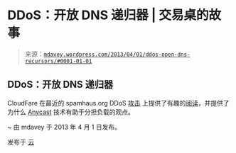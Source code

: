<!--yml

分类：未分类

日期：2024-05-18 06:28:59

-->

# DDoS：开放 DNS 递归器 | 交易桌的故事

> 来源：[`mdavey.wordpress.com/2013/04/01/ddos-open-dns-recursors/#0001-01-01`](https://mdavey.wordpress.com/2013/04/01/ddos-open-dns-recursors/#0001-01-01)

## DDoS：开放 DNS 递归器

CloudFare 在最近的 spamhaus.org DDoS [攻击](http://www.nytimes.com/2013/03/27/technology/internet/online-dispute-becomes-internet-snarling-attack.html?_r=0) 上提供了有趣的[阅读](http://blog.cloudflare.com/the-ddos-that-almost-broke-the-internet)，并提供了为什么 [Anycast](http://en.wikipedia.org/wiki/Anycast) 技术有助于分担负载的观点。

~ 由 mdavey 于 2013 年 4 月 1 日发布。

发布于 [云](https://mdavey.wordpress.com/category/hpc/cloud/)
